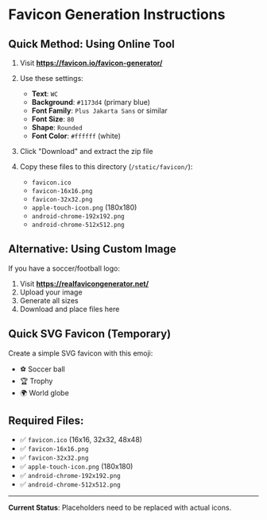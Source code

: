 # Favicon Generation Instructions

## Quick Method: Using Online Tool

1. Visit **https://favicon.io/favicon-generator/**
2. Use these settings:
   - **Text**: `WC`
   - **Background**: `#1173d4` (primary blue)
   - **Font Family**: `Plus Jakarta Sans` or similar
   - **Font Size**: `80`
   - **Shape**: `Rounded`
   - **Font Color**: `#ffffff` (white)

3. Click "Download" and extract the zip file

4. Copy these files to this directory (`/static/favicon/`):
   - `favicon.ico`
   - `favicon-16x16.png`
   - `favicon-32x32.png`
   - `apple-touch-icon.png` (180x180)
   - `android-chrome-192x192.png`
   - `android-chrome-512x512.png`

## Alternative: Using Custom Image

If you have a soccer/football logo:

1. Visit **https://realfavicongenerator.net/**
2. Upload your image
3. Generate all sizes
4. Download and place files here

## Quick SVG Favicon (Temporary)

Create a simple SVG favicon with this emoji:
- ⚽ Soccer ball
- 🏆 Trophy
- 🌍 World globe

## Required Files:
- ✅ `favicon.ico` (16x16, 32x32, 48x48)
- ✅ `favicon-16x16.png`
- ✅ `favicon-32x32.png`
- ✅ `apple-touch-icon.png` (180x180)
- ✅ `android-chrome-192x192.png`
- ✅ `android-chrome-512x512.png`

---

**Current Status**: Placeholders need to be replaced with actual icons.
